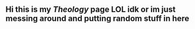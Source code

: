 ## Hi this is my _Theology_ page LOL idk or im just messing around and putting random stuff in here 
